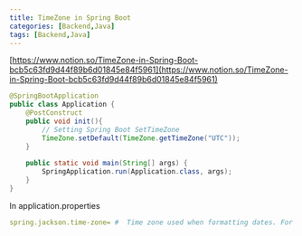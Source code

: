 ```yaml
---
title: TimeZone in Spring Boot
categories: [Backend,Java]
tags: [Backend,Java]
---
```


[https://www.notion.so/TimeZone-in-Spring-Boot-bcb5c63fd9d44f89b6d01845e84f5961](https://www.notion.so/TimeZone-in-Spring-Boot-bcb5c63fd9d44f89b6d01845e84f5961)


```java
@SpringBootApplication
public class Application {
    @PostConstruct
    public void init(){
        // Setting Spring Boot SetTimeZone
        TimeZone.setDefault(TimeZone.getTimeZone("UTC"));
    }
    
    public static void main(String[] args) {
        SpringApplication.run(Application.class, args);
    }
}
```


In application.properties


```yaml
spring.jackson.time-zone= #  Time zone used when formatting dates. For instance, "America/Los_Angeles" or "GMT+10".
```

